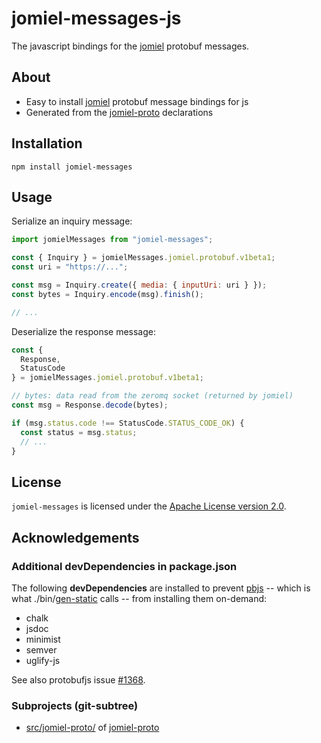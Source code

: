 # jomiel-messages-js

The javascript bindings for the [jomiel] protobuf messages.

## About

- Easy to install [jomiel] protobuf message bindings for js
- Generated from the [jomiel-proto] declarations

[jomiel]: https://github.com/guendto/jomiel

## Installation

```shell
npm install jomiel-messages
```

## Usage

Serialize an inquiry message:

```javascript
import jomielMessages from "jomiel-messages";

const { Inquiry } = jomielMessages.jomiel.protobuf.v1beta1;
const uri = "https://...";

const msg = Inquiry.create({ media: { inputUri: uri } });
const bytes = Inquiry.encode(msg).finish();

// ...
```

Deserialize the response message:

```javascript
const {
  Response,
  StatusCode
} = jomielMessages.jomiel.protobuf.v1beta1;

// bytes: data read from the zeromq socket (returned by jomiel)
const msg = Response.decode(bytes);

if (msg.status.code !== StatusCode.STATUS_CODE_OK) {
  const status = msg.status;
  // ...
}
```

## License

`jomiel-messages` is licensed under the [Apache License version
2.0][aplv2].

[aplv2]: https://www.tldrlegal.com/l/apache2

## Acknowledgements

### Additional devDependencies in package.json

The following **devDependencies** are installed to prevent [pbjs] --
which is what ./bin/[gen-static] calls -- from installing them
on-demand:

- chalk
- jsdoc
- minimist
- semver
- uglify-js

See also protobufjs issue [#1368].

[gen-static]: https://github.com/guendto/jomiel-messages-js/blob/master/bin/gen-static
[pbjs]: https://github.com/protobufjs/protobuf.js/
[#1368]: https://github.com/protobufjs/protobuf.js/issues/1368

### Subprojects (git-subtree)

- [src/jomiel-proto/](src/jomiel-proto/) of [jomiel-proto]

[jomiel-proto]: https://github.com/guendto/jomiel-proto/
